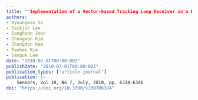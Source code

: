 ```yaml
---
title: ""Implementation of a Vector-based Tracking Loop Receiver in a Pseudolite Navigation System""
authors:
- Hyoungmin So
- Taikjin Lee
- Sanghoon Jeon
- Chongwon Kim
- Changdon Kee
- Taehee Kim
- Sanguk Lee
date: "2010-07-01T00:00:00Z"
publishDate: "2010-07-01T00:00:00Z"
publication_types: ["article-journal"]
publication: |-
    Sensors, Vol 10, No 7, July, 2010, pp. 6324-6346
doi: "https://doi.org/10.3390/s100706324"
---
```

